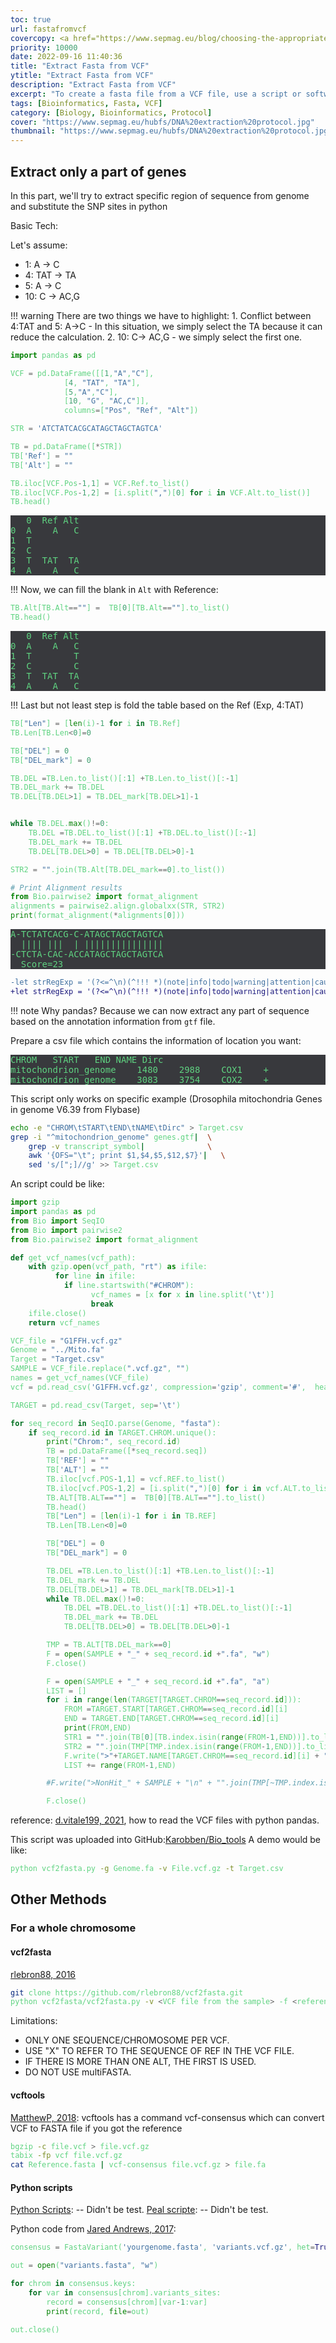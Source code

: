 ```yaml
---
toc: true
url: fastafromvcf
covercopy: <a href="https://www.sepmag.eu/blog/choosing-the-appropriate-dna-extraction-protocol">© Lluis M. Martínez</a>
priority: 10000
date: 2022-09-16 11:40:36
title: "Extract Fasta from VCF"
ytitle: "Extract Fasta from VCF"
description: "Extract Fasta from VCF"
excerpt: "To create a fasta file from a VCF file, use a script or software that can extract the genomic sequence information from the VCF file and format it into the fasta format. This allows you to generate a sequence-based representation of the genetic variation data stored in the VCF file, making it easier to visualize, analyze, and compare the variants. The fasta file can then be used as input for various bioinformatics tools and pipelines. <a title='ChatGPT'>Who sad this?</a>"
tags: [Bioinformatics, Fasta, VCF]
category: [Biology, Bioinformatics, Protocol]
cover: "https://www.sepmag.eu/hubfs/DNA%20extraction%20protocol.jpg"
thumbnail: "https://www.sepmag.eu/hubfs/DNA%20extraction%20protocol.jpg"
---
```



## Extract only a part of genes


In this part, we'll try to extract specific region of sequence from genome and substitute the SNP sites in python

Basic Tech:

Let's assume:
- 1: A → C
- 4: TAT → TA
- 5: A → C
- 10: C → AC,G

!!! warning There are two things we have to highlight:
    1. Conflict between 4:TAT and 5: A→C
        - In this situation, we simply select the TA because it can reduce the calculation.
    2. 10: C→ AC,G
        - we simply select the first one.


```python
import pandas as pd

VCF = pd.DataFrame([[1,"A","C"],
            [4, "TAT", "TA"],
            [5,"A","C"],
            [10, "G", "AC,C"]],
            columns=["Pos", "Ref", "Alt"])

STR = 'ATCTATCACGCATAGCTAGCTAGTCA'

TB = pd.DataFrame([*STR])
TB['Ref'] = ""
TB['Alt'] = ""

TB.iloc[VCF.Pos-1,1] = VCF.Ref.to_list()
TB.iloc[VCF.Pos-1,2] = [i.split(",")[0] for i in VCF.Alt.to_list()]
TB.head()
```
<pre>
   0  Ref Alt
0  A    A   C
1  T         
2  C         
3  T  TAT  TA
4  A    A   C
</pre>


!!! Now, we can fill the blank in `Alt` with Reference:

```python
TB.Alt[TB.Alt==""] =  TB[0][TB.Alt==""].to_list()
TB.head()
```

<pre>
   0  Ref Alt
0  A    A   C
1  T        T
2  C        C
3  T  TAT  TA
4  A    A   C
</pre>

!!! Last but not least step is fold the table based on the Ref (Exp, 4:TAT)

```python
TB["Len"] = [len(i)-1 for i in TB.Ref]
TB.Len[TB.Len<0]=0

TB["DEL"] = 0
TB["DEL_mark"] = 0

TB.DEL =TB.Len.to_list()[:1] +TB.Len.to_list()[:-1]
TB.DEL_mark += TB.DEL
TB.DEL[TB.DEL>1] = TB.DEL_mark[TB.DEL>1]-1


while TB.DEL.max()!=0:
    TB.DEL =TB.DEL.to_list()[:1] +TB.DEL.to_list()[:-1]
    TB.DEL_mark += TB.DEL
    TB.DEL[TB.DEL>0] = TB.DEL[TB.DEL>0]-1

STR2 = "".join(TB.Alt[TB.DEL_mark==0].to_list())

# Print Alignment results
from Bio.pairwise2 import format_alignment
alignments = pairwise2.align.globalxx(STR, STR2)
print(format_alignment(*alignments[0]))
```

<pre>
A-TCTATCACG-C-ATAGCTAGCTAGTCA
  |||| |||  | |||||||||||||||
-CTCTA-CAC-ACCATAGCTAGCTAGTCA
  Score=23
</pre>

```diff index.js
-let strRegExp = '(?<=^\n)(^!!! *)(note|info|todo|warning|attention|caution|failure|missing|fail|error)(.*\n)((^ {4}.*\n|^\n)+)';
+let strRegExp = '(?<=^\n)(^!!! *)(note|info|todo|warning|attention|caution|failure|missing|fail|error|question)(.*\n)((^ {4}.*\n|^\n)+)';

```


!!! note Why pandas?
    Because we can now extract any part of sequence based on the annotation information from `gtf` file.

Prepare a csv file which contains the information of location you want:
<pre>
CHROM	START	END	NAME Dirc
mitochondrion_genome	1480	2988	COX1	+
mitochondrion_genome	3083	3754	COX2	+
</pre>

This script only works on specific example (Drosophila mitochondria Genes in genome V6.39 from Flybase)

```bash
echo -e "CHROM\tSTART\tEND\tNAME\tDirc" > Target.csv
grep -i "^mitochondrion_genome" genes.gtf|  \
    grep -v transcript_symbol|              \
    awk '{OFS="\t"; print $1,$4,$5,$12,$7}'|   \
    sed 's/[";]//g' >> Target.csv
```

An script could be like:

```python
import gzip
import pandas as pd
from Bio import SeqIO
from Bio import pairwise2
from Bio.pairwise2 import format_alignment

def get_vcf_names(vcf_path):
    with gzip.open(vcf_path, "rt") as ifile:
          for line in ifile:
            if line.startswith("#CHROM"):
                  vcf_names = [x for x in line.split('\t')]
                  break
    ifile.close()
    return vcf_names

VCF_file = "G1FFH.vcf.gz"
Genome = "../Mito.fa"
Target = "Target.csv"
SAMPLE = VCF_file.replace(".vcf.gz", "")
names = get_vcf_names(VCF_file)
vcf = pd.read_csv('G1FFH.vcf.gz', compression='gzip', comment='#',  header=None, names=names, sep='\t')

TARGET = pd.read_csv(Target, sep='\t')

for seq_record in SeqIO.parse(Genome, "fasta"):
    if seq_record.id in TARGET.CHROM.unique():
        print("Chrom:", seq_record.id)
        TB = pd.DataFrame([*seq_record.seq])
        TB['REF'] = ""
        TB['ALT'] = ""
        TB.iloc[vcf.POS-1,1] = vcf.REF.to_list()
        TB.iloc[vcf.POS-1,2] = [i.split(",")[0] for i in vcf.ALT.to_list()]
        TB.ALT[TB.ALT==""] =  TB[0][TB.ALT==""].to_list()
        TB.head()
        TB["Len"] = [len(i)-1 for i in TB.REF]
        TB.Len[TB.Len<0]=0

        TB["DEL"] = 0
        TB["DEL_mark"] = 0

        TB.DEL =TB.Len.to_list()[:1] +TB.Len.to_list()[:-1]
        TB.DEL_mark += TB.DEL
        TB.DEL[TB.DEL>1] = TB.DEL_mark[TB.DEL>1]-1
        while TB.DEL.max()!=0:
            TB.DEL =TB.DEL.to_list()[:1] +TB.DEL.to_list()[:-1]
            TB.DEL_mark += TB.DEL
            TB.DEL[TB.DEL>0] = TB.DEL[TB.DEL>0]-1

        TMP = TB.ALT[TB.DEL_mark==0]
        F = open(SAMPLE + "_" + seq_record.id +".fa", "w")
        F.close()

        F = open(SAMPLE + "_" + seq_record.id +".fa", "a")
        LIST = []
        for i in range(len(TARGET[TARGET.CHROM==seq_record.id])):
            FROM =TARGET.START[TARGET.CHROM==seq_record.id][i]
            END = TARGET.END[TARGET.CHROM==seq_record.id][i]
            print(FROM,END)
            STR1 = "".join(TB[0][TB.index.isin(range(FROM-1,END))].to_list())
            STR2 = "".join(TMP[TMP.index.isin(range(FROM-1,END))].to_list())
            F.write(">"+TARGET.NAME[TARGET.CHROM==seq_record.id][i] + "_" + SAMPLE + "\n" + STR2 + "\n" )
            LIST += range(FROM-1,END)

        #F.write(">NonHit_" + SAMPLE + "\n" + "".join(TMP[~TMP.index.isin(LIST)]) + "\n" )

        F.close()

```

reference: [d.vitale199, 2021](https://www.biostars.org/p/416324/), how to read the VCF files with python pandas.

This script was uploaded into GitHub:[Karobben/Bio_tools](https://github.com/Karobben/Bio_tools)
A demo would be like:

```bash
python vcf2fasta.py -g Genome.fa -v File.vcf.gz -t Target.csv
```


## Other Methods

### For a whole chromosome

#### vcf2fasta
 [rlebron88, 2016](https://github.com/rlebron88/vcf2fasta)
```bash
git clone https://github.com/rlebron88/vcf2fasta.git
python vcf2fasta/vcf2fasta.py -v <VCF file from the sample> -f <reference FASTA file> -o <FASTA file from the sample>
```
Limitations:
- ONLY ONE SEQUENCE/CHROMOSOME PER VCF.
- USE "X" TO REFER TO THE SEQUENCE OF REF IN THE VCF FILE.
- IF THERE IS MORE THAN ONE ALT, THE FIRST IS USED.
- DO NOT USE multiFASTA.

#### vcftools


[MatthewP, 2018](https://www.biostars.org/p/360900/): vcftools has a command vcf-consensus which can convert VCF to FASTA file if you got the reference

```bash
bgzip -c file.vcf > file.vcf.gz
tabix -fp vcf file.vcf.gz
cat Reference.fasta | vcf-consensus file.vcf.gz > file.fa
```

#### Python scripts

[Python Scripts](https://www.researchgate.net/publication/354169060_FASTA_files_generator_for_TABULAR_BLAST_HITS_and_Non_HITS_using_Python): -- Didn't be test.
[Peal scripte](https://github.com/lh3/samtools/blob/master/bcftools/vcfutils.pl): -- Didn't be test.

Python code from [Jared Andrews, 2017](https://bioinformatics.stackexchange.com/questions/2825/converting-a-vcf-into-a-fasta-given-a-reference-with-python-r):

```python
consensus = FastaVariant('yourgenome.fasta', 'variants.vcf.gz', het=True, hom=True)

out = open("variants.fasta", "w")

for chrom in consensus.keys:
    for var in consensus[chrom].variants_sites:
        record = consensus[chrom][var-1:var]
        print(record, file=out)

out.close()
```






<style>
pre {
  background-color:#38393d;
  color: #5fd381;
}

</style>
